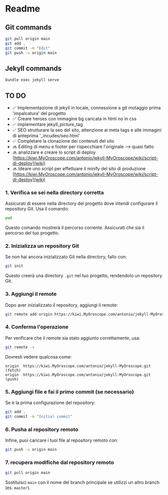 # Readme

## Git commands

```bash
git pull origin main
git add .
git commit -m "Edit"
git push -u origin main
```
## Jekyll commands
```bash
bundle exec jekyll serve
```


## TO DO

- ✅ Implementazione di jekyll in locale, connessione a git motaggio prima 'impalcatura' del progetto
- ✅ Creare heroes con immagine bg caricata in html no in css
- ✅ implementare jekyll_picture_tag
- ✅ SEO strutturare la seo del sito, attenzione ai meta tags e alle immagini di anteprima '_incudes/seo.html'
- ✅ Completare la clonazione dei contenuti del sito
- 🔜 Editing di menu e footer per rispecchiare l'originale --> quasi fatto
- 🔜 analizzare e creare lo script di deploy [https://kiwi.MyOroscope.com/antonio/jekyll-MyOroscope/wiki/script-di-deploy](wiki)
- 🔜 Ideare uno script per effettuare il minify del sito di produzione [https://kiwi.MyOroscope.com/antonio/jekyll-MyOroscope/wiki/script-di-deploy](wiki)

### 1. Verifica se sei nella directory corretta
Assicurati di essere nella directory del progetto dove intendi configurare il repository Git. Usa il comando:
```bash
pwd
```
Questo comando mostrerà il percorso corrente. Assicurati che sia il percorso del tuo progetto.

### 2. Inizializza un repository Git
Se non hai ancora inizializzato Git nella directory, fallo con:
```bash
git init
```
Questo creerà una directory `.git` nel tuo progetto, rendendolo un repository Git.

### 3. Aggiungi il remote
Dopo aver inizializzato il repository, aggiungi il remote:
```bash
git remote add origin https://kiwi.MyOroscope.com/antonio/jekyll-MyOroscope.git
```

### 4. Conferma l'operazione
Per verificare che il remote sia stato aggiunto correttamente, usa:
```bash
git remote -v
```
Dovresti vedere qualcosa come:
```
origin  https://kiwi.MyOroscope.com/antonio/jekyll-MyOroscope.git (fetch)
origin  https://kiwi.MyOroscope.com/antonio/jekyll-MyOroscope.git (push)
```

### 5. Aggiungi file e fai il primo commit (se necessario)
Se è la prima configurazione del repository:
```bash
git add .
git commit -m "Initial commit"
```

### 6. Pusha al repository remoto
Infine, puoi caricare i tuoi file al repository remoto con:
```bash
git push -u origin main
```
### 7. recupera modifiche dal repository remoto

```bash
git pull origin main
```

Sostituisci `main` con il nome del branch principale se utilizzi un altro branch (es. `master`).

